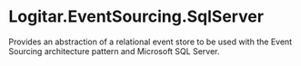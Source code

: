 # Logitar.EventSourcing.SqlServer

Provides an abstraction of a relational event store to be used with the Event Sourcing architecture
pattern and Microsoft SQL Server.
